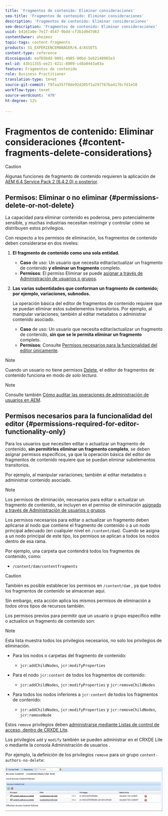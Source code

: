 ```yaml
---
title: 'Fragmentos de contenido: Eliminar consideraciones'
seo-title: 'Fragmentos de contenido: Eliminar consideraciones'
description: 'Fragmentos de contenido: Eliminar consideraciones'
seo-description: 'Fragmentos de contenido: Eliminar consideraciones'
uuid: b4161a0e-7e17-4547-9bdd-cf3b1d0d7d63
contentOwner: aheimoz
topic-tags: content-fragments
products: SG_EXPERIENCEMANAGER/6.4/ASSETS
content-type: reference
discoiquuid: eaf65bdd-9091-4985-90bd-5eb2148965e3
exl-id: 43b11355-ee21-421c-8809-cd8a0443a03a
feature: Fragmentos de contenido
role: Business Practitioner
translation-type: tm+mt
source-git-commit: f9faa357f8de92d205f1a297767ba4176cfd1e10
workflow-type: tm+mt
source-wordcount: '470'
ht-degree: 12%

---
```


# Fragmentos de contenido: Eliminar consideraciones {#content-fragments-delete-considerations}

>[!CAUTION]
>
>Algunas funciones de fragmento de contenido requieren la aplicación de [AEM 6.4 Service Pack 2 (6.4.2.0) o posterior](/help/release-notes/sp-release-notes.md).

## Permisos: Eliminar o no eliminar {#permissions-delete-or-not-delete}

La capacidad para eliminar contenido es poderosa, pero potencialmente sensible, y muchas industrias necesitan restringir y controlar cómo se distribuyen estos privilegios.

Con respecto a los permisos de eliminación, los fragmentos de contenido deben considerarse en dos niveles:

1. **El fragmento de contenido como una sola entidad.**

   * **Caso** de uso: Un usuario que necesita editar/actualizar un fragmento de contenido  **y eliminar un fragmento** completo.
   * **Permisos**: El  [](/help/sites-administering/security.md#actions) permiso Eliminar se puede  [asignar a través de Administración de usuarios o grupos](/help/sites-administering/security.md#managing-permissions).

1. **Las varias subentidades que conforman un fragmento de contenido; por ejemplo, variaciones, subnodos.**

   La operación básica del editor de fragmentos de contenido requiere que se puedan eliminar estos subelementos transitorios. Por ejemplo, al manipular variaciones; también al editar metadatos o administrar contenido asociado.

   * **Caso** de uso: Un usuario que necesita editar/actualizar un fragmento de contenido,  **sin que se le permita eliminar un fragmento** completo.
   * **Permisos**: Consulte  [Permisos necesarios para la funcionalidad del editor únicamente](content-fragments-delete.md#permissions-required-for-editor-functionality-only).

>[!NOTE]
>
>Cuando un usuario no tiene permisos [Delete](/help/sites-administering/security.md#actions), el editor de fragmentos de contenido funciona en modo *de solo lectura*.

>[!NOTE]
>
>Consulte también [Cómo auditar las operaciones de administración de usuarios en AEM](/help/sites-administering/audit-user-management-operations.md).

## Permisos necesarios para la funcionalidad del editor {#permissions-required-for-editor-functionality-only}

Para los usuarios que necesiten editar o actualizar un fragmento de contenido, **sin permitirles eliminar un fragmento completo**, se deben asignar permisos específicos, ya que la operación básica del editor de fragmentos de contenido requiere que se puedan eliminar subelementos transitorios.

Por ejemplo, al manipular variaciones; también al editar metadatos o administrar contenido asociado.

>[!NOTE]
>
>Los permisos de eliminación, necesarios para editar o actualizar un fragmento de contenido, se incluyen en el permiso de eliminación [asignado a través de Administración de usuarios o grupos](/help/sites-administering/security.md#managing-permissions).

Los permisos necesarios para editar o actualizar un fragmento deben aplicarse al nodo que contiene el fragmento de contenido o a un nodo principal adecuado (en cualquier nivel en `/content/dam`). Cuando se asigna a un nodo principal de este tipo, los permisos se aplican a todos los nodos dentro de esa rama.

Por ejemplo, una carpeta que contendrá todos los fragmentos de contenido, como:

* `/content/dam/contentfragments`

>[!CAUTION]
>
>También es posible establecer los permisos en `/content/dam` , ya que todos los fragmentos de contenido se almacenan aquí.
>
>Sin embargo, esta acción aplica los mismos permisos de eliminación a *todos* otros tipos de recursos también.

Los permisos previos para permitir que un usuario o grupo específico edite o actualice un fragmento de contenido son:

>[!NOTE]
>
>Esta lista muestra todos los privilegios necesarios, no solo los privilegios de eliminación.

* Para los nodos o carpetas del fragmento de contenido:

   * `jcr:addChildNodes`, `jcr:modifyProperties`

* Para el nodo `jcr:content` de todos los fragmentos de contenido:

   * `jcr:addChildNodes`,  `jcr:modifyProperties` y  `jcr:removeChildNodes`

* Para todos los nodos inferiores a `jcr:content` de todos los fragmentos de contenido:

   * `jcr:addChildNodes`,  `jcr:modifyProperties` y  `jcr:removeChildNodes`,  `jcr:removeNode`

Estos `remove` privilegios deben [administrarse mediante Listas de control de acceso, dentro de CRXDE Lite](/help/sites-administering/user-group-ac-admin.md#access-right-management).

Los privilegios `add` y `modify` también se pueden administrar en el CRXDE Lite o mediante la consola Administración de usuarios .

Por ejemplo, la definición de los privilegios `remove` para un grupo `content-authors-no-delete`:

![cf-delete-03](assets/cf-delete-03.png)
